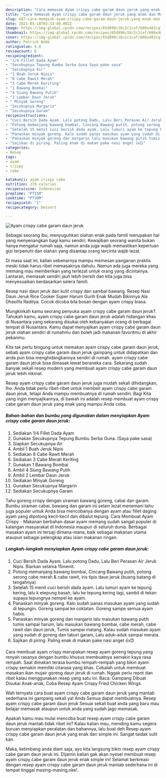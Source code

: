 ```yaml
---
description: "Cara memasak Ayam crispy cabe garam daun jeruk yang enak dan Mudah Dibuat"
title: "Cara memasak Ayam crispy cabe garam daun jeruk yang enak dan Mudah Dibuat"
slug: 687-cara-memasak-ayam-crispy-cabe-garam-daun-jeruk-yang-enak-dan-mudah-dibuat
date: 2021-05-18T03:33:08.002Z
image: https://img-global.cpcdn.com/recipes/65d890c16c2c1caf/680x482cq70/ayam-crispy-cabe-garam-daun-jeruk-foto-resep-utama.jpg
thumbnail: https://img-global.cpcdn.com/recipes/65d890c16c2c1caf/680x482cq70/ayam-crispy-cabe-garam-daun-jeruk-foto-resep-utama.jpg
cover: https://img-global.cpcdn.com/recipes/65d890c16c2c1caf/680x482cq70/ayam-crispy-cabe-garam-daun-jeruk-foto-resep-utama.jpg
author: Patrick Webb
ratingvalue: 4.8
reviewcount: 6
recipeingredient:
- "1/4 Fillet Dada Ayam"
- "Secukupnya Tepung Bumbu Serba Guna Saya pake sasa"
- "Secukupnya Air"
- "1 Buah Jeruk Nipis"
- "8 Cabe Rawit Merah"
- "3 Cabe Merah Keriting"
- "1 Bawang Bombai"
- "4 Siung Bawang Putih"
- "2 Lembar Daun Jeruk"
- " Minyak Goreng"
- "Secukupnya Margarin"
- "Secukupnya Garam"
recipeinstructions:
- "Cuci Bersih Dada Ayam. Lalu potong Dadu, Lalu Beri Perasan Air Jeruk Nipis. Biarkan selama 15menit."
- "Potong memanjang bawang bombai, Cincang Bawang putih, potong serong cabe merah &amp; cabe rawit, iris tipis daun jeruk (buang batang di tengahnya)"
- "Setelah 15 menit cuci bersih dada ayam. Lalu lumuri ayam ke tepung kering, lalu k etepung basah, lalu ke tepung kering lagi, sambil di tekan supaya tepungnya nempel ke ayam."
- "Panaskan minyak goreng. Kalo sudah panas masukan ayam yang sudah di tepungin. Goreng sampai ke coklatan. Goreng sampe semua ayam habis."
- "Panaskan minyak goreng dan margarin lalu masukan bawang putih tumis sampai harum, lalu masukan bawang bombai, cabe merah, cabe rawit dan daun jeruk, Tumis sampai matang. Kalau sudah masukan ayam yang sudah di goreng dan taburi garam, Lalu aduk-aduk sampai merata."
- "Sajikan di piring. Paling enak di makan pake nasi anget 👍😊"
categories:
- Resep
tags:
- ayam
- crispy
- cabe

katakunci: ayam crispy cabe 
nutrition: 270 calories
recipecuisine: Indonesian
preptime: "PT15M"
cooktime: "PT30M"
recipeyield: "1"
recipecategory: Dessert

---
```



![Ayam crispy cabe garam daun jeruk](https://img-global.cpcdn.com/recipes/65d890c16c2c1caf/680x482cq70/ayam-crispy-cabe-garam-daun-jeruk-foto-resep-utama.jpg)

Sebagai seorang ibu, menyuguhkan olahan enak pada famili merupakan hal yang menyenangkan bagi kamu sendiri. Kewajiban seorang  wanita bukan hanya mengatur rumah saja, namun anda juga wajib memastikan keperluan gizi terpenuhi dan olahan yang disantap orang tercinta wajib lezat.

Di masa  saat ini, kalian sebenarnya mampu memesan panganan praktis meski tidak harus ribet memasaknya dahulu. Namun ada juga mereka yang memang mau memberikan yang terlezat untuk orang yang dicintainya. Lantaran, memasak sendiri jauh lebih bersih dan kita juga bisa menyesuaikan berdasarkan selera famili. 

Resep nasi daun jeruk dan kulit crispy dan sambal bawang. Resep Nasi Daun Jeruk Rice Cooker Super Harum Gurih Enak Mudah Bikinnya Ala Dhasilfa Raditya. Cocok dicoba bila bosan dengan ayam crispy biasa.

Mungkinkah kamu seorang penyuka ayam crispy cabe garam daun jeruk?. Tahukah kamu, ayam crispy cabe garam daun jeruk adalah hidangan khas di Nusantara yang sekarang disukai oleh kebanyakan orang di berbagai tempat di Nusantara. Kamu dapat menyajikan ayam crispy cabe garam daun jeruk olahan sendiri di rumahmu dan boleh jadi makanan favoritmu di akhir pekanmu.

Kita tak perlu bingung untuk memakan ayam crispy cabe garam daun jeruk, sebab ayam crispy cabe garam daun jeruk gampang untuk didapatkan dan anda pun bisa menghidangkannya sendiri di rumah. ayam crispy cabe garam daun jeruk bisa dimasak lewat beraneka cara. Sekarang sudah banyak sekali resep modern yang membuat ayam crispy cabe garam daun jeruk lebih nikmat.

Resep ayam crispy cabe garam daun jeruk juga mudah sekali dihidangkan, lho. Anda tidak perlu ribet-ribet untuk membeli ayam crispy cabe garam daun jeruk, tetapi Anda mampu membuatnya di rumah sendiri. Bagi Kita yang ingin menyajikannya, di bawah ini adalah resep membuat ayam crispy cabe garam daun jeruk yang enak yang mampu Anda coba.

<!--inarticleads1-->

##### Bahan-bahan dan bumbu yang digunakan dalam menyiapkan Ayam crispy cabe garam daun jeruk:

1. Sediakan 1/4 Fillet Dada Ayam
1. Gunakan Secukupnya Tepung Bumbu Serba Guna. (Saya pake sasa)
1. Siapkan Secukupnya Air
1. Ambil 1 Buah Jeruk Nipis
1. Sediakan 8 Cabe Rawit Merah
1. Sediakan 3 Cabe Merah Keriting
1. Gunakan 1 Bawang Bombai
1. Ambil 4 Siung Bawang Putih
1. Ambil 2 Lembar Daun Jeruk
1. Sediakan  Minyak Goreng
1. Gunakan Secukupnya Margarin
1. Sediakan Secukupnya Garam


Tahu goreng crispy dengan siraman bawang goreng, cabai dan garam. Bumbu siraman cabai, bawang dan garam ini selain lezat menemani tahu juga populer untuk Anda bisa mencobanya dengan ayam atau fillet daging ayam yang dipotong kecil-kecil dan dibalut tepung. Cara Membuat Ayam Crispy - Makanan berbahan dasar ayam memang sudah sangat populer di kalangan masyarakat di Indonesia maupun di seluruh dunia. Berbagai masakan ayam ini tersaji dimana-mana, baik sebagai makanan utama ataupun sebagai pelengkap atau isian makanan ringan. 

<!--inarticleads2-->

##### Langkah-langkah menyiapkan Ayam crispy cabe garam daun jeruk:

1. Cuci Bersih Dada Ayam. Lalu potong Dadu, Lalu Beri Perasan Air Jeruk Nipis. Biarkan selama 15menit.
1. Potong memanjang bawang bombai, Cincang Bawang putih, potong serong cabe merah &amp; cabe rawit, iris tipis daun jeruk (buang batang di tengahnya)
1. Setelah 15 menit cuci bersih dada ayam. Lalu lumuri ayam ke tepung kering, lalu k etepung basah, lalu ke tepung kering lagi, sambil di tekan supaya tepungnya nempel ke ayam.
1. Panaskan minyak goreng. Kalo sudah panas masukan ayam yang sudah di tepungin. Goreng sampai ke coklatan. Goreng sampe semua ayam habis.
1. Panaskan minyak goreng dan margarin lalu masukan bawang putih tumis sampai harum, lalu masukan bawang bombai, cabe merah, cabe rawit dan daun jeruk, Tumis sampai matang. Kalau sudah masukan ayam yang sudah di goreng dan taburi garam, Lalu aduk-aduk sampai merata.
1. Sajikan di piring. Paling enak di makan pake nasi anget 👍😊


Cara membuat ayam crispy merupakan resep ayam goreng tepung yang renyah rasanya dengan bumbu khusus membuatnya semakin kaya rasa rempah. Saat dimakan terasa bumbu rempah-rempah yang bikin ayam crispy semakin memiliki citarasa yang khas. Cobalah untuk membuat masakan ikan mujair goreng daun jeruk di rumah. Nggak perlu repot dan ribet kalau menggunakan resep yang satu ini. Baca: Gampang Dibuat Disukai Anak-anak, Coba Resep Ayam Crispy Fried Chicken Wings. 

Wah ternyata cara buat ayam crispy cabe garam daun jeruk yang mantab sederhana ini gampang sekali ya! Anda Semua dapat membuatnya. Resep ayam crispy cabe garam daun jeruk Sesuai sekali buat anda yang baru mau belajar memasak ataupun untuk anda yang sudah jago memasak.

Apakah kamu mau mulai mencoba buat resep ayam crispy cabe garam daun jeruk mantab tidak ribet ini? Kalau kalian mau, mending kamu segera buruan menyiapkan peralatan dan bahannya, lalu buat deh Resep ayam crispy cabe garam daun jeruk yang enak dan simple ini. Sangat taidak sulit kan. 

Maka, ketimbang anda diam saja, ayo kita langsung bikin resep ayam crispy cabe garam daun jeruk ini. Dijamin kalian gak akan nyesel membuat resep ayam crispy cabe garam daun jeruk enak simple ini! Selamat berkreasi dengan resep ayam crispy cabe garam daun jeruk mantab sederhana ini di tempat tinggal masing-masing,oke!.

